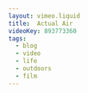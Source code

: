 ```yaml
---
layout: vimeo.liquid
title:  Actual Air
videoKey: 893773360
tags:
  - blog
  - video
  - life
  - outdoors
  - film
---
```

